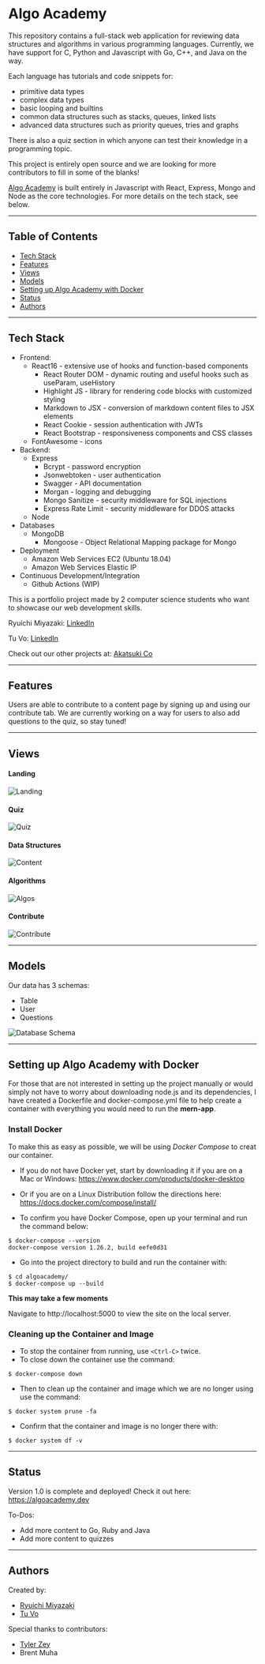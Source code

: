 # Algo Academy

This repository contains a full-stack web application for reviewing data structures and algorithms in various programming languages. Currently, we have support for C, Python and Javascript with Go, C++, and Java on the way.

Each language has tutorials and code snippets for:

- primitive data types
- complex data types
- basic looping and builtins
- common data structures such as stacks, queues, linked lists
- advanced data structures such as priority queues, tries and graphs

There is also a quiz section in which anyone can test their knowledge in a programming topic.

This project is entirely open source and we are looking for more contributors to fill in some of the blanks!

[Algo Academy](https://algoacademy.dev) is built entirely in Javascript with React, Express, Mongo and Node as the core technologies. For more details on the tech stack, see below.

---

## Table of Contents

- [Tech Stack](#tech-stack)
- [Features](#features)
- [Views](#views)
- [Models](#models)
- [Setting up Algo Academy with Docker](#setting-up-algo-academy-with-docker)
- [Status](#status)
- [Authors](#authors)

---

## Tech Stack

- Frontend:
  - React16 - extensive use of hooks and function-based components
    - React Router DOM - dynamic routing and useful hooks such as useParam, useHistory
    - Highlight JS - library for rendering code blocks with customized styling
    - Markdown to JSX - conversion of markdown content files to JSX elements
    - React Cookie - session authentication with JWTs
    - React Bootstrap - responsiveness components and CSS classes
  - FontAwesome - icons
- Backend:
  - Express
    - Bcrypt - password encryption
    - Jsonwebtoken - user authentication
    - Swagger - API documentation
    - Morgan - logging and debugging
    - Mongo Sanitize - security middleware for SQL injections
    - Express Rate Limit - security middleware for DDOS attacks
  - Node
- Databases
  - MongoDB
    - Mongoose - Object Relational Mapping package for Mongo
- Deployment
  - Amazon Web Services EC2 (Ubuntu 18.04)
  - Amazon Web Services Elastic IP
- Continuous Development/Integration
  - Github Actions (WIP)

This is a portfolio project made by 2 computer science students who want to showcase our web development skills.

Ryuichi Miyazaki: [LinkedIn](https://www.linkedin.com/in/rmiyazaki/)

Tu Vo: [LinkedIn](https://www.linkedin.com/in/tu-vo/)

Check out our other projects at: [Akatsuki Co](https://github.com/akatsuki-co)

---

## Features

Users are able to contribute to a content page by signing up and using our contribute tab.
We are currently working on a way for users to also add questions to the quiz, so stay tuned!

---

## Views

#### Landing

![Landing](./client/public/landing.png)

#### Quiz

![Quiz](./client/public/quiz.png)

#### Data Structures

![Content](./client/public/content.png)

#### Algorithms

![Algos](./client/public/algos.png)

#### Contribute

![Contribute](./client/public/contribute.png)

---

## Models

Our data has 3 schemas:

- Table
- User
- Questions

![Database Schema](./client/public/algoacademy_models.png)

---

## Setting up Algo Academy with Docker

For those that are not interested in setting up the project manually or would simply not have to worry about downloading node.js and its dependencies, I have created a Dockerfile and docker-compose.yml file to help create a container with everything you would need to run the **mern-app**.

### Install Docker

To make this as easy as possible, we will be using _Docker Compose_ to creat our container.

- If you do not have Docker yet, start by downloading it if you are on a Mac or Windows:
  https://www.docker.com/products/docker-desktop

- Or if you are on a Linux Distribution follow the directions here:
  https://docs.docker.com/compose/install/

- To confirm you have Docker Compose, open up your terminal and run the command below:

```
$ docker-compose --version
docker-compose version 1.26.2, build eefe0d31
```

- Go into the project directory to build and run the container with:

```
$ cd algoacademy/
$ docker-compose up --build
```

**This may take a few moments**

Navigate to http://localhost:5000 to view the site on the local server.

### Cleaning up the Container and Image

- To stop the container from running, use `<Ctrl-C>` twice.
- To close down the container use the command:

```
$ docker-compose down
```

- Then to clean up the container and image which we are no longer using use the command:

```
$ docker system prune -fa
```

- Confirm that the container and image is no longer there with:

```
$ docker system df -v
```

---

## Status

Version 1.0 is complete and deployed!
Check it out here: https://algoacademy.dev

To-Dos:

- Add more content to Go, Ruby and Java
- Add more content to quizzes

---

## Authors

Created by:

- [Ryuichi Miyazaki](https://github.com/rmiyazaki6499)
- [Tu Vo](https://github.com/tuvo1106)

Special thanks to contributors:

- [Tyler Zey](https://github.com/tylerzey)
- Brent Muha
